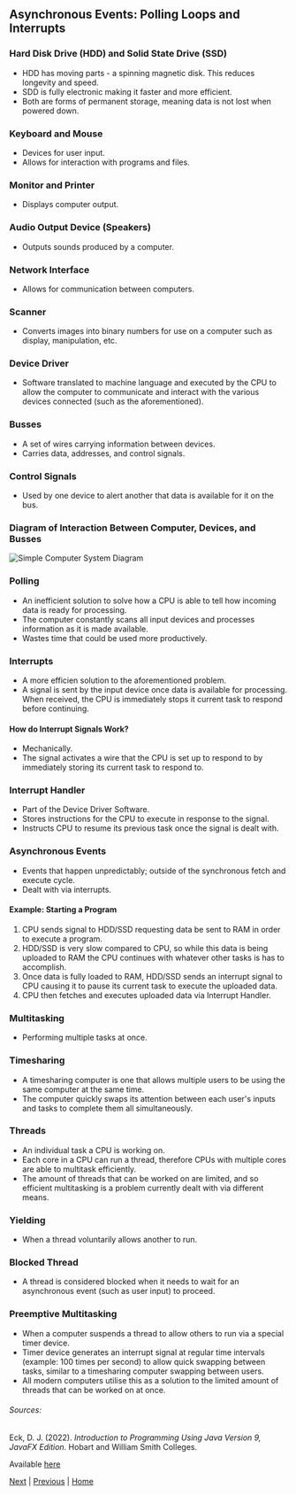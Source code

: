 
## Asynchronous Events: Polling Loops and Interrupts

### Hard Disk Drive (HDD) and Solid State Drive (SSD)

- HDD has moving parts - a spinning magnetic disk. This reduces longevity and speed.
- SDD is fully electronic making it faster and more efficient.
- Both are forms of permanent storage, meaning data is not lost when powered down.

### Keyboard and Mouse

- Devices for user input.
- Allows for interaction with programs and files.

### Monitor and Printer

- Displays computer output.

### Audio Output Device (Speakers)

- Outputs sounds produced by a computer.

### Network Interface

- Allows for communication between computers.

### Scanner

- Converts images into binary numbers for use on a computer such as display, manipulation, etc.

### Device Driver

- Software translated to machine language and executed by the CPU to allow the computer to communicate and interact with the various devices connected (such as the aforementioned).

### Busses

- A set of wires carrying information between devices.
- Carries data, addresses, and control signals.

### Control Signals

- Used by one device to alert another that data is available for it on the bus.

### Diagram of Interaction Between Computer, Devices, and Busses

![Simple Computer System Diagram](simple-computer-system.jpg)

### Polling

- An inefficient solution to solve how a CPU is able to tell how incoming data is ready for processing.
- The computer constantly scans all input devices and processes information as it is made available.
- Wastes time that could be used more productively.

### Interrupts

- A more efficien solution to the aforementioned problem.
- A signal is sent by the input device once data is available for processing. When received, the CPU is immediately stops it current task to respond before continuing.

#### How do Interrupt Signals Work?

- Mechanically.
- The signal activates a wire that the CPU is set up to respond to by immediately storing its current task to respond to.

### Interrupt Handler

- Part of the Device Driver Software.
- Stores instructions for the CPU to execute in response to the signal.
- Instructs CPU to resume its previous task once the signal is dealt with.

### Asynchronous Events

- Events that happen unpredictably; outside of the synchronous fetch and execute cycle.
- Dealt with via interrupts.

#### Example: Starting a Program

1. CPU sends signal to HDD/SSD requesting data be sent to RAM in order to execute a program.
2. HDD/SSD is very slow compared to CPU, so while this data is being uploaded to RAM the CPU continues with whatever other tasks is has to accomplish.
3. Once data is fully loaded to RAM, HDD/SSD sends an interrupt signal to CPU causing it to pause its current task to execute the uploaded data.
4. CPU then fetches and executes uploaded data via Interrupt Handler.

### Multitasking

- Performing multiple tasks at once.

### Timesharing

- A timesharing computer is one that allows multiple users to be using the same computer at the same time.
- The computer quickly swaps its attention between each user's inputs and tasks to complete them all simultaneously.

### Threads

- An individual task a CPU is working on.
- Each core in a CPU can run a thread, therefore CPUs with multiple cores are able to multitask efficiently.
- The amount of threads that can be worked on are limited, and so efficient multitasking is a problem currently dealt with via different means.

### Yielding

- When a thread voluntarily allows another to run.

### Blocked Thread

- A thread is considered blocked when it needs to wait for an asynchronous event (such as user input) to proceed.

### Preemptive Multitasking

- When a computer suspends a thread to allow others to run via a special timer device.
- Timer device generates an interrupt signal at regular time intervals (example: 100 times per second) to allow quick swapping between tasks, similar to a timesharing computer swapping between users.
- All modern computers utilise this as a solution to the limited amount of threads that can be worked on at once.

###### Sources:

Eck, D. J. (2022). *Introduction to Programming Using Java Version 9, JavaFX Edition.* Hobart and William Smith Colleges.

Available [here](https://math.hws.edu/javanotes/?fbclid=IwAR3V0pxqmqNeSpasvbbVrx-RAylNmYW7yYnD2q8-1nJMHErQxynK27MNOhw)

[Next](java-virtual-machine.md) | [Previous](fetch-and-execute-cycle.md) | [Home](readme.md)